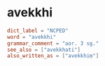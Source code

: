 # avekkhi

``` toml
dict_label = "NCPED"
word = "avekkhi"
grammar_comment = "aor. 3 sg."
see_also = ["avekkhati"]
also_written_as = ["avekkhiṃ"]
```

